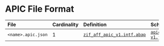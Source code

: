 # APIC File Format

File | Cardinality | Definition | Schema | Example
:--- | :---  | :--- | :--- | :---
`<name>.apic.json` | 1 | [`zif_aff_apic_v1.intf.abap`](./type/zif_aff_apic_v1.intf.abap) | [`apic-v1.json`](./apic-v1.json) | [`z_api_catalog_example.apic.json`](./examples/z_api_catalog_example.apic.json)
